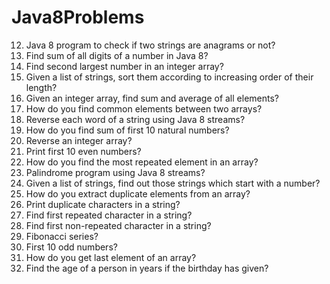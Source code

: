 # Java8Problems

12) Java 8 program to check if two strings are anagrams or not?
13) Find sum of all digits of a number in Java 8?
14) Find second largest number in an integer array?
15) Given a list of strings, sort them according to increasing order of their length?
16) Given an integer array, find sum and average of all elements?
17) How do you find common elements between two arrays?
18) Reverse each word of a string using Java 8 streams?
19) How do you find sum of first 10 natural numbers?
20) Reverse an integer array?
21) Print first 10 even numbers?
22) How do you find the most repeated element in an array?
23) Palindrome program using Java 8 streams?
24) Given a list of strings, find out those strings which start with a number?
25) How do you extract duplicate elements from an array?
26) Print duplicate characters in a string?
27) Find first repeated character in a string?
28) Find first non-repeated character in a string?
29) Fibonacci series?
30) First 10 odd numbers?
31) How do you get last element of an array?
32) Find the age of a person in years if the birthday has given?